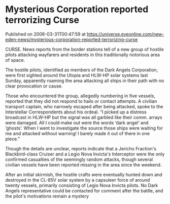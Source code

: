 # Mysterious Corporation reported terrorizing Curse
Published on 2006-03-31T00:47:59 at https://universe.eveonline.com/new-eden-news/mysterious-corporation-reported-terrorizing-curse

CURSE. News reports from the border stations tell of a new group of hostile pilots attacking wayfarers and residents in this traditionally notorious area of space.   
  
The hostile pilots, identified as members of the Dark Angels Corporation, were first sighted around the Utopia and HLW-HP solar systems last Sunday, apparently roaming the area attacking all ships in their path with no clear provocation or cause.   
  
Those who encountered the group, allegedly numbering in five vessels, reported that they did not respond to hails or contact attempts. A civilian transport captain, who narrowly escaped after being attacked, spoke to the Interstellar Correspondents about his ordeal. “I picked up a distress broadcast in HLW-HP but the signal was all garbled like their comm. arrays were damaged. All I could make out were the words ‘dark angel’ and ‘ghosts’. When I went to investigate the source those ships were waiting for me and attacked without warning! I barely made it out of there in one piece.”   
  
Though the details are unclear, reports indicate that a Jericho Fraction's Blackbird-class Cruiser and a Legio Nova Invicta's Interceptor were the only confirmed casualties of the seemingly random attacks, though several civilian vessels have been reported missing in the area since the weekend.   
  
After an initial skirmish, the hostile crafts were eventually hunted down and destroyed in the CL-85V solar system by a capsuleer force of around twenty vessels, primarily consisting of Legio Nova Invicta pilots. No Dark Angels representative could be contacted for comment after the battle, and the pilot's motivations remain a mystery
